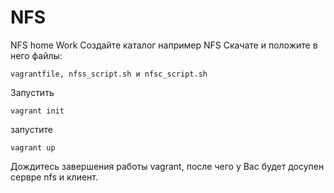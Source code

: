 # NFS
NFS home Work
Создайте каталог например NFS
Скачате и положите в него файлы: 
```
vagrantfile, nfss_script.sh и nfsc_script.sh
```
Запустить
```
vagrant init
```
запустите
```
vagrant up
```
Дождитесь завершения работы vagrant, после чего у Вас будет досупен сервре nfs и клиент.
